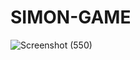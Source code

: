 # SIMON-GAME
![Screenshot (550)](https://user-images.githubusercontent.com/55016112/105676445-888d2900-5f10-11eb-9b8b-2db92b1f2962.png)
